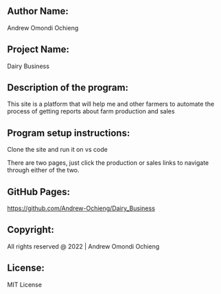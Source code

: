 ## Author Name:
Andrew Omondi Ochieng

## Project Name:
Dairy Business

## Description of the program:
This site is a platform that will help me and other farmers to automate the process of getting reports about farm production and sales 

## Program setup instructions:
Clone the site and run it on vs code

There are two pages, just click the production or sales links to navigate through either of the two.


## GitHub Pages:
https://github.com/Andrew-Ochieng/Dairy_Business

## Copyright:
All rights reserved @ 2022 | Andrew Omondi Ochieng

## License:
MIT License

